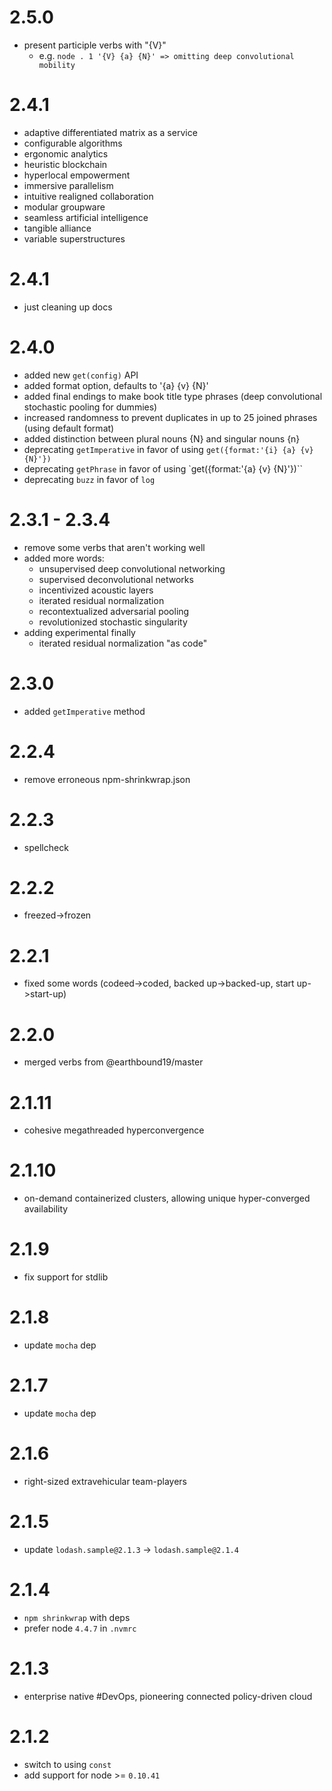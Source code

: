# 2.5.0
  - present participle verbs with "{V}"
    - e.g. ```node . 1 '{V} {a} {N}' => omitting deep convolutional mobility```

# 2.4.1
  - adaptive differentiated matrix as a service
  - configurable algorithms
  - ergonomic analytics
  - heuristic blockchain
  - hyperlocal empowerment
  - immersive parallelism
  - intuitive realigned collaboration
  - modular groupware
  - seamless artificial intelligence
  - tangible alliance
  - variable superstructures

# 2.4.1
  - just cleaning up docs

# 2.4.0
  - added new `get(config)` API
  - added format option, defaults to '{a} {v} {N}'
  - added final endings to make book title type phrases (deep convolutional stochastic pooling for dummies)
  - increased randomness to prevent duplicates in up to 25 joined phrases (using default format)
  - added distinction between plural nouns {N} and singular nouns {n}
  - deprecating `getImperative` in favor of using `get({format:'{i} {a} {v} {N}'})`
  - deprecating `getPhrase` in favor of using `get({format:'{a} {v} {N}'})``
  - deprecating `buzz` in favor of `log`

# 2.3.1 - 2.3.4
  - remove some verbs that aren't working well
  - added more words:
    - unsupervised deep convolutional networking
    - supervised deconvolutional networks
    - incentivized acoustic layers
    - iterated residual normalization
    - recontextualized adversarial pooling
    - revolutionized stochastic singularity
  - adding experimental finally
    - iterated residual normalization "as code"

# 2.3.0
  - added `getImperative` method

# 2.2.4
  - remove erroneous npm-shrinkwrap.json

# 2.2.3
  - spellcheck

# 2.2.2
  - freezed->frozen

# 2.2.1
  - fixed some words (codeed->coded, backed up->backed-up, start up->start-up)

# 2.2.0
  - merged verbs from @earthbound19/master

# 2.1.11
  - cohesive megathreaded hyperconvergence

# 2.1.10
  - on-demand containerized clusters, allowing unique hyper-converged availability

# 2.1.9
  - fix support for stdlib

# 2.1.8
  - update `mocha` dep

# 2.1.7
  - update `mocha` dep

# 2.1.6
  - right-sized extravehicular team-players

# 2.1.5
  - update `lodash.sample@2.1.3` -> `lodash.sample@2.1.4`

# 2.1.4
  - `npm shrinkwrap` with deps
  - prefer node `4.4.7` in `.nvmrc`

# 2.1.3
  - enterprise native #DevOps, pioneering connected policy-driven cloud

# 2.1.2
  - switch to using `const`
  - add support for node >= `0.10.41`
